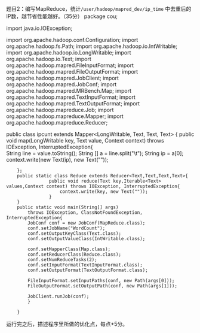 
题目2：编写MapReduce，统计`/user/hadoop/mapred_dev/ip_time` 中去重后的IP数，越节省性能越好。（35分）
package cou;

import java.io.IOException;

import org.apache.hadoop.conf.Configuration;
import org.apache.hadoop.fs.Path;
import org.apache.hadoop.io.IntWritable;
import org.apache.hadoop.io.LongWritable;
import org.apache.hadoop.io.Text;
import org.apache.hadoop.mapred.FileInputFormat;
import org.apache.hadoop.mapred.FileOutputFormat;
import org.apache.hadoop.mapred.JobClient;
import org.apache.hadoop.mapred.JobConf;
import org.apache.hadoop.mapred.MRBench.Map;
import org.apache.hadoop.mapred.TextInputFormat;
import org.apache.hadoop.mapred.TextOutputFormat;
import org.apache.hadoop.mapreduce.Job;
import org.apache.hadoop.mapreduce.Mapper;
import org.apache.hadoop.mapreduce.Reducer;


public class ipcunt extends Mapper<LongWritable, Text, Text, Text> {
	public void map(LongWritable key, Text value, Context context) throws IOException, InterruptedException{   
		String line = value.toString();
		 		String [] a = line.split("\t");
		 		String ip = a[0];
		 		context.write(new Text(ip), new Text(""));
          
         
        };  
        public static class Reduce extends Reducer<Text,Text,Text,Text>{        	 
        	 		public void reduce(Text key,Iterable<Text> values,Context context) throws IOException, InterruptedException{        	 		
        	 			context.write(key, new Text(""));
        	 		}
        }
        public static void main(String[] args)
        	throws IOException, ClassNotFoundException, InterruptedException{
        	JobConf conf = new JobConf(MapReduce.class);
        	conf.setJobName("WordCount");
        	conf.setOutputKeyClass(Text.class);
        	conf.setOutputValueClass(IntWritable.class);

        	conf.setMapperClass(Map.class);
        	conf.setReducerClass(Reduce.class);
        	conf.setNumReduceTasks(2);
        	conf.setInputFormat(TextInputFormat.class);
        	conf.setOutputFormat(TextOutputFormat.class);

        	FileInputFormat.setInputPaths(conf, new Path(args[0]));
        	FileOutputFormat.setOutputPath(conf, new Path(args[1]));

        	JobClient.runJob(conf);
        	}  
        		 		    	
        }

运行完之后，描述程序里所做的优化点，每点+5分。
